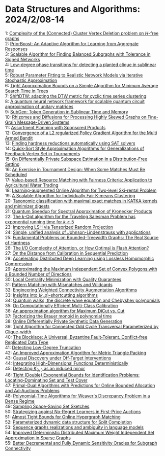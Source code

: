 # Data Structures and Algorithms: 2024/2/08-14  
1: [Complexity of the (Connected) Cluster Vertex Deletion problem on  $H$-free graphs](https://doi.org/10.48550/arXiv.2402.04931)  
2: [PriorBoost: An Adaptive Algorithm for Learning from Aggregate Responses](https://doi.org/10.48550/arXiv.2402.04987)  
3: [Scalable Algorithm for Finding Balanced Subgraphs with Tolerance in  Signed Networks](https://doi.org/10.48550/arXiv.2402.05006)  
4: [Low-degree phase transitions for detecting a planted clique in sublinear  time](https://doi.org/10.48550/arXiv.2402.05451)  
5: [Robust Parameter Fitting to Realistic Network Models via Iterative  Stochastic Approximation](https://doi.org/10.48550/arXiv.2402.05534)  
6: [Tight Approximation Bounds on a Simple Algorithm for Minimum Average  Search Time in Trees](https://doi.org/10.48550/arXiv.2402.05560)  
7: [ShiftDTW: adapting the DTW metric for cyclic time series clustering](https://doi.org/10.48550/arXiv.2402.05631)  
8: [A quantum neural network framework for scalable quantum circuit  approximation of unitary matrices](https://doi.org/10.48550/arXiv.2405.00012)  
9: [SubGen: Token Generation in Sublinear Time and Memory](https://doi.org/10.48550/arXiv.2402.06082)  
10: [Rhizomes and Diffusions for Processing Highly Skewed Graphs on  Fine-Grain Message-Driven Systems](https://doi.org/10.48550/arXiv.2402.06086)  
11: [Assortment Planning with Sponsored Products](https://doi.org/10.48550/arXiv.2402.06158)  
12: [Convergence of a L2 regularized Policy Gradient Algorithm for the Multi  Armed Bandit](https://doi.org/10.48550/arXiv.2402.06388)  
13: [Finding hardness reductions automatically using SAT solvers](https://doi.org/10.48550/arXiv.2402.06397)  
14: [Quick-Sort Style Approximation Algorithms for Generalizations of  Feedback Vertex Set in Tournaments](https://doi.org/10.48550/arXiv.2402.06407)  
15: [On Differentially Private Subspace Estimation in a Distribution-Free  Setting](https://doi.org/10.48550/arXiv.2402.06465)  
16: [An Exercise in Tournament Design: When Some Matches Must Be Scheduled](https://doi.org/10.48550/arXiv.2402.06538)  
17: [Value-based Resource Matching with Fairness Criteria: Application to  Agricultural Water Trading](https://doi.org/10.48550/arXiv.2402.06576)  
18: [Learning-augmented Online Algorithm for Two-level Ski-rental Problem](https://doi.org/10.48550/arXiv.2402.06715)  
19: [A Scalable Algorithm for Individually Fair K-means Clustering](https://doi.org/10.48550/arXiv.2402.06730)  
20: [Taxonomic classification with maximal exact matches in KATKA kernels and  minimizer digests](https://doi.org/10.48550/arXiv.2402.06935)  
21: [Quantum Speedup for Spectral Approximation of Kronecker Products](https://doi.org/10.48550/arXiv.2402.07027)  
22: [The $k$-Opt algorithm for the Traveling Salesman Problem has exponential  running time for $k \ge 5$](https://doi.org/10.48550/arXiv.2402.07061)  
23: [Improving LSH via Tensorized Random Projection](https://doi.org/10.48550/arXiv.2402.07189)  
24: [Simple, unified analysis of Johnson-Lindenstrauss with applications](https://doi.org/10.48550/arXiv.2402.10232)  
25: [Fundamental Problems on Bounded-Treewidth Graphs: The Real Source of  Hardness](https://doi.org/10.48550/arXiv.2402.07331)  
26: [The I/O Complexity of Attention, or How Optimal is Flash Attention?](https://doi.org/10.48550/arXiv.2402.07443)  
27: [On the Distance from Calibration in Sequential Prediction](https://doi.org/10.48550/arXiv.2402.07458)  
28: [Accelerating Distributed Deep Learning using Lossless Homomorphic  Compression](https://doi.org/10.48550/arXiv.2402.07529)  
29: [Approximating the Maximum Independent Set of Convex Polygons with a  Bounded Number of Directions](https://doi.org/10.48550/arXiv.2402.07666)  
30: [Local Centrality Minimization with Quality Guarantees](https://doi.org/10.48550/arXiv.2402.07718)  
31: [Pattern Matching with Mismatches and Wildcards](https://doi.org/10.48550/arXiv.2402.07732)  
32: [Engineering Weighted Connectivity Augmentation Algorithms](https://doi.org/10.48550/arXiv.2402.07753)  
33: [Insights into $(k,\rho)$-shortcutting algorithms](https://doi.org/10.48550/arXiv.2402.07771)  
34: [Quantum walks, the discrete wave equation and Chebyshev polynomials](https://doi.org/10.48550/arXiv.2402.07809)  
35: [On Computationally Efficient Multi-Class Calibration](https://doi.org/10.48550/arXiv.2402.07821)  
36: [An approximation algorithm for Maximum DiCut vs. Cut](https://doi.org/10.48550/arXiv.2402.07863)  
37: [Factorizing the Brauer monoid in polynomial time](https://doi.org/10.48550/arXiv.2402.07874)  
38: [Online Differentially Private Synthetic Data Generation](https://doi.org/10.48550/arXiv.2402.08012)  
39: [Tight Algorithm for Connected Odd Cycle Transversal Parameterized by  Clique-width](https://doi.org/10.48550/arXiv.2402.08046)  
40: [The Blocklace: A Universal, Byzantine Fault-Tolerant, Conflict-free  Replicated Data Type](https://doi.org/10.48550/arXiv.2402.08068)  
41: [Detecting Low-Degree Truncation](https://doi.org/10.48550/arXiv.2402.08133)  
42: [An Improved Approximation Algorithm for Metric Triangle Packing](https://doi.org/10.48550/arXiv.2402.08216)  
43: [Causal Discovery under Off-Target Interventions](https://doi.org/10.48550/arXiv.2402.08229)  
44: [Integrating High-Dimensional Functions Deterministically](https://doi.org/10.48550/arXiv.2402.08232)  
45: [Detecting $K_{2,3}$ as an induced minor](https://doi.org/10.48550/arXiv.2402.08332)  
46: [Tight (Double) Exponential Bounds for Identification Problems:  Locating-Dominating Set and Test Cover](https://doi.org/10.48550/arXiv.2402.08346)  
47: [Primal-Dual Algorithms with Predictions for Online Bounded Allocation  and Ad-Auctions Problems](https://doi.org/10.48550/arXiv.2402.08701)  
48: [Polynomial-Time Algorithms for Weaver's Discrepancy Problem in a Dense  Regime](https://doi.org/10.48550/arXiv.2402.08545)  
49: [Sampling Space-Saving Set Sketches](https://doi.org/10.48550/arXiv.2402.08604)  
50: [Strategizing against No-Regret Learners in First-Price Auctions](https://doi.org/10.48550/arXiv.2402.08637)  
51: [Almost Tight Bounds for Online Hypergraph Matching](https://doi.org/10.48550/arXiv.2402.08775)  
52: [Parameterized dynamic data structure for Split Completion](https://doi.org/10.48550/arXiv.2402.08816)  
53: [Sequence graphs realizations and ambiguity in language models](https://doi.org/10.48550/arXiv.2402.08830)  
54: [Improved Deterministic Distributed Maximum Weight Independent Set  Approximation in Sparse Graphs](https://doi.org/10.48550/arXiv.2402.09011)  
55: [Better Decremental and Fully Dynamic Sensitivity Oracles for Subgraph  Connectivity](https://doi.org/10.48550/arXiv.2402.09150)  